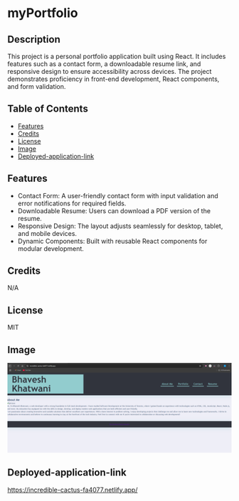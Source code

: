 # myPortfolio

## Description

This project is a personal portfolio application built using React. It includes features such as a contact form, a downloadable resume link, and responsive design to ensure accessibility across devices. 
The project demonstrates proficiency in front-end development, React components, and form validation.

## Table of Contents

- [Features](#Features)
- [Credits](#credits)
- [License](#license)
- [Image](#Image)
- [Deployed-application-link](#Deployed-application-link)

## Features

- Contact Form: A user-friendly contact form with input validation and error notifications for required fields.
- Downloadable Resume: Users can download a PDF version of the resume.
- Responsive Design: The layout adjusts seamlessly for desktop, tablet, and mobile devices.
- Dynamic Components: Built with reusable React components for modular development.

## Credits

N/A

## License

MIT

## Image

![Alt text](vite-project/src/assets/images/image23.png)

## Deployed-application-link
https://incredible-cactus-fa4077.netlify.app/

